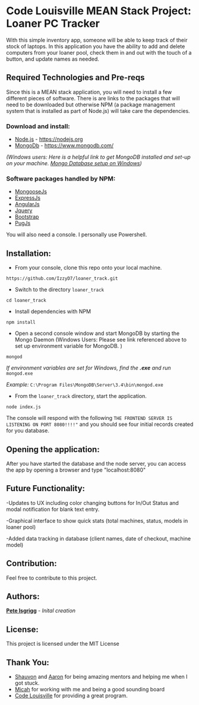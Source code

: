 # Code Louisville MEAN Stack Project: Loaner PC Tracker
With this simple inventory app, someone will be able to keep track of their stock of laptops. In this application you have the ability to add and delete computers from your loaner pool, check them in and out with the touch of a button, and update names as needed.    

## Required Technologies and Pre-reqs
Since this is a MEAN stack application, you will need to install a few different pieces of software. There is are links to the packages that will need to be downloaded but otherwise NPM (a package management system that is installed as part of Node.js) will take care the dependencies.

### Download and install:
* [Node.js](http://nodejs.org/) - https://nodejs.org
* [MongoDb](http://www.mongodb.org/) - https://www.mongodb.com/

_(Windows users: Here is a helpful link to get MongoDB installed and set-up on your machine. [Mongo Database setup on Windows](https://code.msdn.microsoft.com/Mongo-Database-setup-on-6963f46f))_

### Software packages handled by NPM:
* [MongooseJs](http://mongoosejs.com/)
* [ExpressJs](http://expressjs.com/)
* [AngularJs](http://angularjs.org/)
* [Jquery](https://jquery.com/)
* [Bootstrap](http://getbootstrap.com/)
* [PugJs](https://pugjs.org/api/getting-started.html)

You will also need a console. I personally use Powershell.


## Installation:

* From your console, clone this repo onto your local machine.


```
https://github.com/IzzyD7/loaner_track.git
```


* Switch to the directory `loaner_track`


```
cd loaner_track
```



* Install dependencies with NPM


```
npm install
```



* Open a second console window and start MongoDB by starting the Mongo Daemon (Windows Users: Please see link referenced above to set up environment variable for MongoDB. )


```
mongod
```


_If environment variables are set for Windows, find the **.exe** and run_ `mongod.exe`

_Example:_ `C:\Program Files\MongoDB\Server\3.4\bin\mongod.exe`




* From the `loaner_track` directory, start the application.


```
node index.js
```


The console will respond with the following `THE FRONTEND SERVER IS LISTENING ON PORT 8080!!!!"` and you should see four initial records created for you database.

## Opening the application:

After you have started the database and the node server, you can access the app by opening a browser and type "localhost:8080"

## Future Functionality:
-Updates to UX including color changing buttons for In/Out Status and modal notification for blank text entry.


-Graphical interface to show quick stats (total machines, status, models in loaner pool)


-Added data tracking in database (client names, date of checkout, machine model)

## Contribution:
Feel free to contribute to this project.

## Authors:
**[Pete Isgrigg](https://github.com/IzzyD7)** - *Inital creation*

## License:
This project is licensed under the MIT License

## Thank You:
* [Shauvon](https://github.com/ShauvonM) and [Aaron](https://github.com/aarontropy) for being amazing mentors and helping me when I got stuck.
* [Micah](https://github.com/micahpotts) for working with me and being a good sounding board
* [Code Louisville](https://www.codelouisville.org/) for providing a great program.
